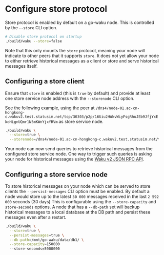 # Configure store protocol

Store protocol is enabled by default on a go-waku node.
This is controlled by the `--store` CLI option.

```sh
# Disable store protocol on startup
./build/waku --store=false
```

Note that this only mounts the `store` protocol,
meaning your node will indicate to other peers that it supports `store`.
It does not yet allow your node to either retrieve historical messages as a client
or store and serve historical messages itself.

## Configuring a store client

Ensure that `store` is enabled (this is `true` by default) and provide at least one store service node address with the `--storenode` CLI option.

See the following example, using the peer at `/dns4/node-01.ac-cn-hongkong-c.wakuv2.test.statusim.net/tcp/30303/p2p/16Uiu2HAkvWiyFsgRhuJEb9JfjYxEkoHLgnUQmr1N5mKWnYjxYRVm` as store service node.

```sh
./build/waku \
  --store=true \
  --storenode=/dns4/node-01.ac-cn-hongkong-c.wakuv2.test.statusim.net/tcp/30303/p2p/16Uiu2HAkvWiyFsgRhuJEb9JfjYxEkoHLgnUQmr1N5mKWnYjxYRVm
```

Your node can now send queries to retrieve historical messages
from the configured store service node.
One way to trigger such queries is asking your node for historical messages using the [Waku v2 JSON RPC API](https://rfc.vac.dev/spec/16/).

## Configuring a store service node

To store historical messages on your node which can be served to store clients the `--persist-messages` CLI option must be enabled.
By default a node would store up to the latest `50 000` messages received in the last `2 592 000` seconds (30 days)
This is configurable using the `--store-capacity` and `store-seconds` options.
A node that has a `--db-path` set will backup historical messages to a local database at the DB path
and persist these messages even after a restart.

```sh
./build/waku \
  --store=true \
  --persist-messages=true \
  --db-path=/mnt/go-waku/data/db1/ \
  --store-capacity=150000
  --store-seconds=5000000
```
